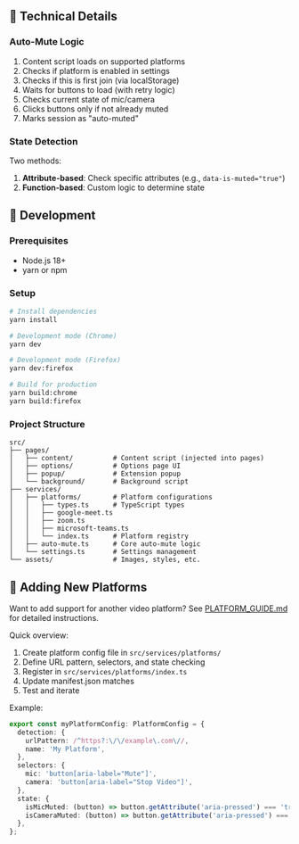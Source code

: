 
## 📝 Technical Details

### Auto-Mute Logic
1. Content script loads on supported platforms
2. Checks if platform is enabled in settings
3. Checks if this is first join (via localStorage)
4. Waits for buttons to load (with retry logic)
5. Checks current state of mic/camera
6. Clicks buttons only if not already muted
7. Marks session as "auto-muted"

### State Detection
Two methods:
1. **Attribute-based**: Check specific attributes (e.g., `data-is-muted="true"`)
2. **Function-based**: Custom logic to determine state

## 🔧 Development

### Prerequisites
- Node.js 18+
- yarn or npm

### Setup
```bash
# Install dependencies
yarn install

# Development mode (Chrome)
yarn dev

# Development mode (Firefox)
yarn dev:firefox

# Build for production
yarn build:chrome
yarn build:firefox
```

### Project Structure
```
src/
├── pages/
│   ├── content/          # Content script (injected into pages)
│   ├── options/          # Options page UI
│   ├── popup/            # Extension popup
│   └── background/       # Background script
├── services/
│   ├── platforms/        # Platform configurations
│   │   ├── types.ts      # TypeScript types
│   │   ├── google-meet.ts
│   │   ├── zoom.ts
│   │   ├── microsoft-teams.ts
│   │   └── index.ts      # Platform registry
│   ├── auto-mute.ts      # Core auto-mute logic
│   └── settings.ts       # Settings management
└── assets/               # Images, styles, etc.
```

## 🔌 Adding New Platforms

Want to add support for another video platform? See [PLATFORM_GUIDE.md](./PLATFORM_GUIDE.md) for detailed instructions.

Quick overview:
1. Create platform config file in `src/services/platforms/`
2. Define URL pattern, selectors, and state checking
3. Register in `src/services/platforms/index.ts`
4. Update manifest.json matches
5. Test and iterate

Example:
```typescript
export const myPlatformConfig: PlatformConfig = {
  detection: {
    urlPattern: /^https?:\/\/example\.com\//,
    name: 'My Platform',
  },
  selectors: {
    mic: 'button[aria-label="Mute"]',
    camera: 'button[aria-label="Stop Video"]',
  },
  state: {
    isMicMuted: (button) => button.getAttribute('aria-pressed') === 'true',
    isCameraMuted: (button) => button.getAttribute('aria-pressed') === 'true',
  },
};
```
